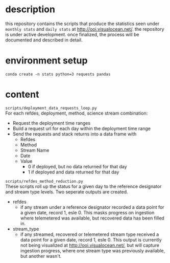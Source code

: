 # description

this repository contains the scripts that produce the statistics seen under `monthly stats` and `daily stats` at http://ooi.visualocean.net/. the repository is under active development. once finalized, the process will be documented and described in detail.


# environment setup

`conda create -n stats python=3 requests pandas`


# content

`scripts/deployment_data_requests_loop.py`    
For each refdes, deployment, method, science stream combination:
* Request the deployment time ranges  
* Build a request url for each day within the deployment time range  
* Send the requests and stack returns into a data frame with  
  * Refdes  
  * Method  
  * Stream Name  
  * Date  
  * Value  
    * 0 if deployed, but no data returned for that day  
    * 1 if deployed and data returned for that day  



`scripts/refdes_method_reduction.py`  
These scripts roll up the status for a given day to the reference designator and stream type levels. Two seperate outputs are created.
* refdes  
  * if any stream under a reference designator recorded a data point for a given date, record 1, esle 0. This masks progress on ingestion where telemetered was available, but recovered data has been filled in.
* stream_type  
  * if any streamed, recovered or telemetered stream type received a data point for a given date, record 1, esle 0. This output is currently not being visualized at http://ooi.visualocean.net/, but will capture ingestion progress, where one stream type was previously available, but another wasn't.